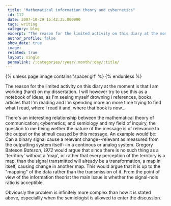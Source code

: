```yaml
---
 title: "Mathematical information theory and cybernetics"
 id: 112
 date: 2007-10-29 15:42:35.000000
 tags: writing
 category: blog
 excerpt: "The reason for the limited activity on this diary at the moment is that I am working (hard) on my dissertation. I will however try to use this as a notebook of ideas, as I'm seeing myself drowning i r..."
 author_profile: false
 show_date: true
 image: 
 related: true
 layout: single
 permalink: /:categories/:year/:month/:day/:title/
---
```

{% unless page.image contains 'spacer.gif' %}
{% endunless %}

The reason for the limited activity on this diary at the moment is that I am working (hard) on my dissertation. I will however try to use this as a notebook of ideas, as I'm seeing myself drowning i references, books, articles that I'm reading and I'm spending more an more time trying to find what I read, where I read it and, where that book is now...



There's an interesting relationship between the mathematical theory of communication; cybernetics; and semiology and my field of inquiry, the question to me being wether the nature of the message is of relevance to the output or the stimuli caused by this message. An example would be: Can a binary signal cause a relevant change--relevant as measured from the outputting system itself--in a continous or analog system. Gregory Bateson <i id="Bateson, Gregory" title="Steps to an Ecology of Mind" class="The University of Chicago Press" style="1972">Bateson, 1972</i> would argue that since there is no such thing as a 'territory' without a 'map', or rather that every perception of the territory is a map, than the signal transmitted will already be a transformation, a map in itself, causing change in another map. This would argue that it is up to the "mapping" of the data rather than the transmission of it. From the point of view of the information theorist the main issue is whether the signal-nois ratio is acceptible.


Obviously the problem is infinitely more complex than how it is stated above, especiallly when the semiologist is allowed to enter the discussion.
